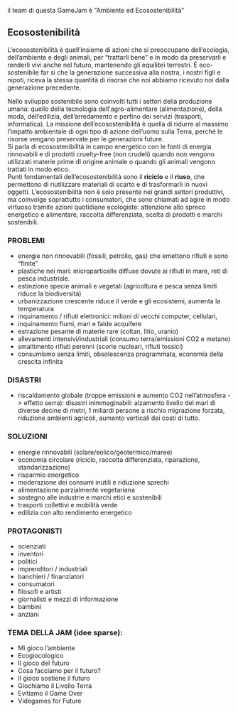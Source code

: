 il team di questa GameJam è "Ambiente ed Ecosostenibilità"

## Ecosostenibilità
L’ecosostenibilità è quell’insieme di azioni che si preoccupano dell’ecologia, dell’ambiente e degli animali, per “trattarli bene” e in modo da preservarli e renderli vivi anche nel futuro, mantenendo gli equilibri terrestri.
È eco-sostenibile far si che la generazione successiva alla nostra, i nostri figli e nipoti, riceva la stessa quantità di risorse che noi abbiamo ricevuto noi dalla generazione precedente.
  
Nello sviluppo sostenibile sono coinvolti tutti i settori della produzione umana: quello della tecnologia dell'agro-alimentare (alimentazione), della moda, dell’edilizia, dell’arredamento e perfino dei servizi (trasporti, informatica). La missione dell’ecosostenibilità è quella di ridurre al massimo l’impatto ambientale di ogni tipo di azione dell’uomo sulla Terra, perché le risorse vengano preservate per le generazioni future.  
Si parla di ecosostenibilità in campo energetico con le fonti di energia rinnovabili e di prodotti cruelty-free (non crudeli) quando non vengono utilizzati materie prime di origine animale o quando gli animali vengono trattati in modo etico.  
Punti fondamentali dell’ecosostenibilità sono il **riciclo** e il **riuso**, che permettono di riutilizzare materiali di scarto e di trasformarli in nuovi oggetti. L’ecosostenibilità non è solo presente nei grandi settori produttivi, ma coinvolge soprattutto i consumatori, che sono chiamati ad agire in modo virtuoso tramite azioni quotidiane ecologiste: attenzione allo spreco energetico e alimentare, raccolta differenziata, scelta di prodotti e marchi sostenibili.  

  
### PROBLEMI  
- energie non rinnovabili (fossili, petrolio, gas) che emettono rifiuti e sono “finite”  
- plastiche nei mari: microparticelle diffuse dovute ai rifiuti in mare, reti di pesca industriale.  
- estinzione specie animali e vegetali (agricoltura e pesca senza limiti riduce la biodiversità)  
- urbanizzazione crescente riduce il verde e gli ecosistemi, aumenta la temperatura  
- inquinamento / rifiuti elettronici: milioni di vecchi computer, cellulari,   
- inquinamento fiumi, mari e falde acquifere  
- estrazione pesante di materie rare (coltan, litio, uranio)  
- allevamenti intensivi/industriali (consumo terra/emissioni CO2 e metano)  
- smaltimento rifiuti perenni (scorie nucleari, rifiuti tossici)  
- consumismo senza limiti, obsolescenza programmata, economia della crescita infinita  
 
### DISASTRI  
- riscaldamento globale (troppe emissioni e aumento CO2 nell’atmosfera -> effetto serra): disastri inimmaginabili: alzamento livello del mari di diverse decine di metri, 1 miliardi persone a rischio migrazione forzata, riduzione ambienti agricoli, aumento verticali dei costi di tutto.  
  
### SOLUZIONI  
- energie rinnovabili (solare/eolico/geotermico/maree)  
- economia circolare (riciclo, raccolta differenziata, riparazione, standarizzazione)  
- risparmio energetico  
- moderazione dei consumi inutili e riduzione sprechi  
- alimentazione parzialmente vegetariana  
- sostegno alle industrie e marchi etici e sostenibili  
- trasporti collettivi e mobilità verde  
- edilizia con alto rendimento energetico  
 
### PROTAGONISTI
- scienziati
- inventori
- politici
- imprenditori / industriali
- banchieri / finanziatori
- consumatori
- filosofi e artisti
- giornalisti e mezzi di informazione
- bambini
- anziani
 
### TEMA DELLA JAM (idee sparse):  
- Mi gioco l’ambiente  
- Ecogiocologico  
- Il gioco del futuro  
- Cosa facciamo per il futuro?  
- Il gioco sostiene il futuro  
- Giochiamo il Livello Terra  
- Evitiamo il Game Over  
- Videgames for Future